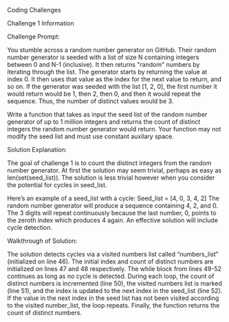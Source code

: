Coding Challenges

Challenge 1 Information


Challenge Prompt:

You stumble across a random number generator on GitHub. Their random number
generator is seeded with a list of size N containing integers between 0 and N-1 (inclusive). It
then returns "random" numbers by iterating through the list. The generator starts by returning
the value at index 0. It then uses that value as the index for the next value to return, and
so on. If the generator was seeded with the list [1, 2, 0], the first number it would return would
be 1, then 2, then 0, and then it would repeat the sequence. Thus, the number of distinct
values would be 3.

Write a function that takes as input the seed list of the random number generator of up to 1
million integers and returns the count of distinct integers the random number generator would
return. Your function may not modify the seed list and must use constant auxilary space.


Solution Explanation:

The goal of challenge 1 is to count the distinct integers from the random number generator. At first the solution may seem trivial, perhaps as easy as len(set(seed_list)). The solution is less trivial however when you consider the potential for cycles in seed_list.
 
Here’s an example of a seed_list with a cycle:
	Seed_list = [4, 0, 3, 4, 2]
The random number generator will produce a sequence containing 4, 2, and 0. The 3 digits will repeat continuously because the last number, 0, points to the zeroth index which produces 4 again. 
An effective solution will include cycle detection.

Walkthrough of Solution:

The solution detects cycles via a visited numbers list called “numbers_list” (initialized on line 46). The initial index and count of distinct numbers are initialized on lines 47 and 48 respectively. The while block from lines 49-52 continues as long as no cycle is detected. During each loop, the count of distinct numbers is incremented (line 50), the visited numbers list is marked (line 51), and the index is updated to the next index in the seed_list (line 52). If the value in the next index in the seed list has not been visited according to the visited number_list, the loop repeats. Finally, the function returns the count of distinct numbers.




